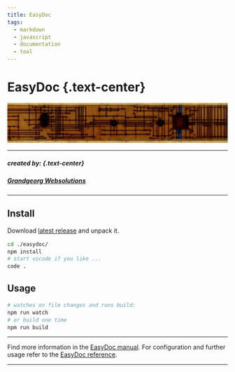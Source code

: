 ```yaml
---
title: EasyDoc
tags:
  - markdown
  - javascript
  - documentation
  - tool
---
```


# EasyDoc {.text-center}

![EasyDoc](manual/img/easydoc-banner.png)

---
  
##### _created by:_ {.text-center}
##### [Grandgeorg Websolutions](https://grandgeorg.de)

---

## Install

Download [latest release](https://git.grandgeorg.de/Viktor/easydoc/releases) and unpack it.

```bash
cd ./easydoc/
npm install
# start vscode if you like ...
code .
```

## Usage

```bash
# watches on file changes and runs build:
npm run watch
# or build one time
npm run build
```

--------------------------------------------------------------------------------
Find more information in the [EasyDoc manual](manual/easydoc.html).
For configuration and further usage refer to the [EasyDoc reference](manual/reference.html).

--------------------------------------------------------------------------------